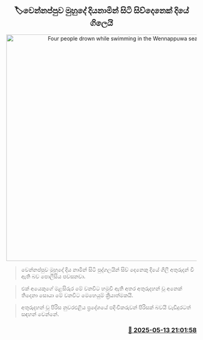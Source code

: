 <p align='center'><b><h2 align='center' title='Four people drown while swimming in the Wennappuwa sea'>🏷වෙන්නප්පුව මුහුදේ දියනාමින් සිටි සිව්දෙනෙක් දියේ ගිලෙයි</h2></b></p>
<p align='center'><img src='https://helakuru.sgp1.cdn.digitaloceanspaces.com/esana/images/lib/sea-nn-archived.jpg' width='600' alt='Four people drown while swimming in the Wennappuwa sea'></p>

> වෙන්නප්පුව මුහුදේ දිය නාමින් සිටි පුද්ගලයින් සිව් දෙනෙකු දියේ ගිලී අතුරුදන් වී ඇති බව පොලීසිය පවසනවා.

> එක් අයෙකුගේ මළසිරුර මේ වනවිට හමුවී ඇති අතර අතුරුදහන් වූ අනෙක් තිදෙනා සොයා මේ වනවිට මෙහෙයුම් ක්‍රියාත්මකයි.

> අතුරුදහන් වූ පිරිස නුවරඑළිය ප්‍රදේශයේ පදිංචිකරුවන් පිරිසක් බවයි වැඩිදුරටත් සඳහන් වෙන්නේ.



<h3 align='right'><a href='https://www.helakuru.lk/esana/p/110052/'>📅 2025-05-13 21:01:58</a></h3>
